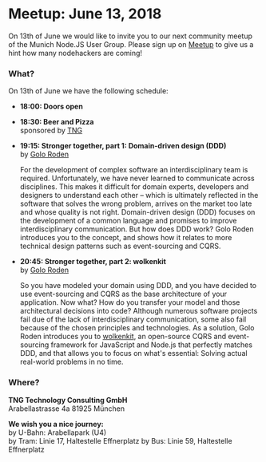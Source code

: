 # Meetup: June 13, 2018

On 13th of June we would like to invite you to our next community meetup of the Munich Node.JS User Group. 
Please sign up on [Meetup](https://www.meetup.com/Munich-Node-js-User-Group/events/249664004/) to give us a hint how many nodehackers are coming!

### What?

On 13th of June we have the following schedule:


*   **18:00: Doors open**
    
*   **18:30: Beer and Pizza**  
    sponsored by [TNG](https://www.tngtech.com/en.html)

*   **19:15: Stronger together, part 1: Domain-driven design (DDD)**  
    by [Golo Roden](/speakers.html#golor)

    For the development of complex software an interdisciplinary team is required. Unfortunately, we have never learned to communicate across disciplines. This makes it difficult for domain experts, developers and designers to understand each other – which is ultimately reflected in the software that solves the wrong problem, arrives on the market too late and whose quality is not right. Domain-driven design (DDD) focuses on the development of a common language and promises to improve interdisciplinary communication. But how does DDD work? Golo Roden introduces you to the concept, and shows how it relates to more technical design patterns such as event-sourcing and CQRS.

*   **20:45: Stronger together, part 2: wolkenkit**  
    by [Golo Roden](/speakers.html#golor)

    So you have modeled your domain using DDD, and you have decided to use
    event-sourcing and CQRS as the base architecture of your application. Now what?
    How do you transfer your model and those architectural decisions into code?
    Although numerous software projects fail due of the lack of interdisciplinary
    communication, some also fail because of the chosen principles and
    technologies. As a solution, Golo Roden introduces you to
    [wolkenkit](https://www.wolkenkit.io/), an open-source CQRS and event-sourcing
    framework for JavaScript and Node.js that perfectly matches DDD, and that
    allows you to
    focus on what's essential: Solving actual real-world problems in no time.

### Where?

**TNG Technology Consulting GmbH**   
Arabellastrasse 4a
81925 München

**We wish you a nice journey:**  
by U-Bahn: Arabellapark (U4)  
by Tram: Linie 17, Haltestelle Effnerplatz
by Bus: Linie 59, Haltestelle Effnerplatz

